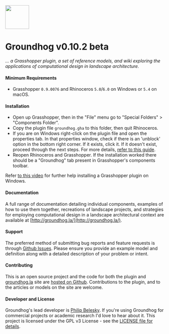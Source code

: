 <img width=75 src="https://cdn.rawgit.com/philipbelesky/groundhog/develop/site/assets/logo.svg">

<!-- included as a pdf in the release -->

# Groundhog v0.10.2 beta

*... a Grasshopper plugin, a set of reference models, and wiki exploring the applications of computational design in landscape architecture.*

#### Minimum Requirements

- Grasshopper `0.9.0076` and Rhinoceros `5.0`/`6.0` on Windows or `5.4` on macOS.

#### Installation

- Open up Grasshopper, then in the "File" menu go to "Special Folders" > "Components Folder".
- Copy the plugin file `groundhog.gha` to this folder, then quit Rhinoceros.
- If you are on Windows right-click on the plugin file and open the properties tab. In that properties window, check if there is an 'unblock' option in the bottom right corner. If it exists, click it. If it doesn't exist, proceed through the next steps. For more details, [refer to this guide](https://blogs.msdn.microsoft.com/delay/p/unblockingdownloadedfile/).
- Reopen Rhinoceros and Grasshopper. If the installation worked there should be a "Groundhog" tab present in Grasshopper's components toolbar.

Refer [to this video](https://www.youtube.com/watch?v=TB5wkh79Pv4) for further help installing a Grasshopper plugin on Windows.

#### Documentation

A full range of documentation detailing individual components, examples of how to use them together, recreations of landscape projects, and strategies for employing computational design in a landscape architectural context are available at [http://groundhog.la/](http://groundhog.la/).

#### Support

The preferred method of submitting bug reports and feature requests is through [Github Issues](https://github.com/philipbelesky/groundhog/issues). Please ensure you provide an example model and definition along with a detailed description of your problem or intent.

#### Contributing

This is an open source project and the code for both the plugin and [groundhog.la](http://groundhog.la) site are [hosted on Github](https://github.com/philipbelesky/groundhog). Contributions to the plugin, and to the articles or models on the site are welcome.

#### Developer and License

Groundhog's lead developer is [Philip Belesky](http://philipbelesky.com). If you're using Groundhog for commercial projects or academic research I'd love to hear about it.
This project is licensed under the GPL v3 License - see the [LICENSE file for details](https://github.com/philipbelesky/groundhog/blob/develop/LICENSE).

